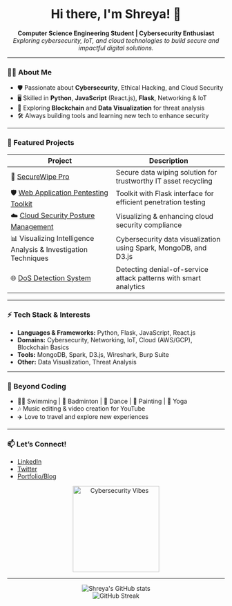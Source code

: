 <!-- Shreya242005 | Cybersecurity & Tech Enthusiast -->

<h1 align="center">Hi there, I'm Shreya! 👋</h1>
<p align="center">
  <b>Computer Science Engineering Student | Cybersecurity Enthusiast</b><br>
  <i>Exploring cybersecurity, IoT, and cloud technologies to build secure and impactful digital solutions.</i>
</p>

---

### 🧑‍💻 About Me

- 🛡 Passionate about **Cybersecurity**, Ethical Hacking, and Cloud Security
- 🖥️ Skilled in **Python**, **JavaScript** (React.js), **Flask**, Networking & IoT
- 💾 Exploring **Blockchain** and **Data Visualization** for threat analysis
- 🛠️ Always building tools and learning new tech to enhance security

---

### 🚀 Featured Projects

| Project | Description |
| ------- | ----------- |
| 🔐 [SecureWipe Pro](https://github.com/ismailali025/Securewipe) | Secure data wiping solution for trustworthy IT asset recycling |
| 🛡 [Web Application Pentesting Toolkit](https://github.com/Shreya242005/Web-Pentesting-Toolkit) | Toolkit with Flask interface for efficient penetration testing |
| ☁️ [Cloud Security Posture Management](https://github.com/Shreya242005/Cloud-Security-Posture-Management) | Visualizing & enhancing cloud security compliance |
| 📊 Visualizing Intelligence Analysis & Investigation Techniques | Cybersecurity data visualization using Spark, MongoDB, and D3.js |
| 🌐 [DoS Detection System](https://github.com/Shreya242005/Dos-Detection) | Detecting denial-of-service attack patterns with smart analytics |

---

### ⚡ Tech Stack & Interests

- **Languages & Frameworks:** Python, Flask, JavaScript, React.js
- **Domains:** Cybersecurity, Networking, IoT, Cloud (AWS/GCP), Blockchain Basics
- **Tools:** MongoDB, Spark, D3.js, Wireshark, Burp Suite
- **Other:** Data Visualization, Threat Analysis

---

### 🎨 Beyond Coding

- 🏊‍♀️ Swimming | 🏸 Badminton | 💃 Dance | 🎨 Painting | 🧘 Yoga
- 🎶 Music editing & video creation for YouTube
- ✈️ Love to travel and explore new experiences

---

### 📫 Let’s Connect!

- [LinkedIn](#) <!-- Add your LinkedIn link here -->
- [Twitter](#) <!-- Add your Twitter link here -->
- [Portfolio/Blog](#) <!-- Add your website/blog here if you have one -->

<div align="center">
  <img src="https://github.com/Shreya242005/Shreya242005/assets/your-github-asset.png" width="200px" alt="Cybersecurity Vibes" />
</div>

---

<p align="center">
  <img src="https://github-readme-stats.vercel.app/api?username=Shreya242005&show_icons=true&theme=radical" alt="Shreya's GitHub stats" /><br>
  <img src="https://github-readme-streak-stats.herokuapp.com/?user=Shreya242005&theme=radical" alt="GitHub Streak" />
</p>

<!--
Add your actual social/profile links above.
Replace image links if you want custom banners or profile graphics.
Feel free to customize colors or layout for your style!
-->